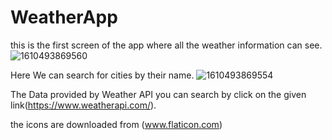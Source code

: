 # WeatherApp
 this is the first screen of the app where all the weather information can see. 
![1610493869560](https://user-images.githubusercontent.com/56579935/104393702-1826f500-556b-11eb-9a88-925fd5ffde1f.jpg)

Here We can search for cities by their name.
![1610493869554](https://user-images.githubusercontent.com/56579935/104394141-fe39e200-556b-11eb-8aec-b9eca7291803.jpg)

The Data provided by Weather API
 you can search by click on the given link(https://www.weatherapi.com/).
 
 the icons are downloaded from (www.flaticon.com)
